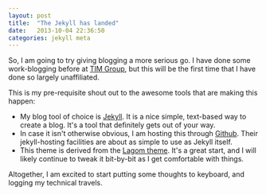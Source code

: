 ```yaml
---
layout: post
title:  "The Jekyll has landed"
date:   2013-10-04 22:36:50
categories: jekyll meta
---
```


So, I am going to try giving blogging a more serious go. I have done some work-blogging before at [TIM Group][timgroup-blog], but this will be the first time that I have done so largely unaffiliated.

This is my pre-requisite shout out to the awesome tools that are making this happen:
* My blog tool of choice is [Jekyll][jekyll]. It is a nice simple, text-based way to create a blog. It's a tool that definitely gets out of your way.
* In case it isn't otherwise obvious, I am hosting this through [Github][github]. Their jekyll-hosting facilities are about as simple to use as Jekyll itself.
* This theme is derived from the [Lagom theme][lagom]. It's a great start, and I will likely continue to tweak it bit-by-bit as I get comfortable with things.

Altogether, I am excited to start putting some thoughts to keyboard, and logging my technical travels.

[jekyll]:    http://jekyllrb.com
[timgroup-blog]: https://devblog.timgroup.com/author/jlarsen/
[github]: https://github.com/jasonklarsen/jasonklarsen.github.io
[lagom]: https://github.com/swanson/lagom
